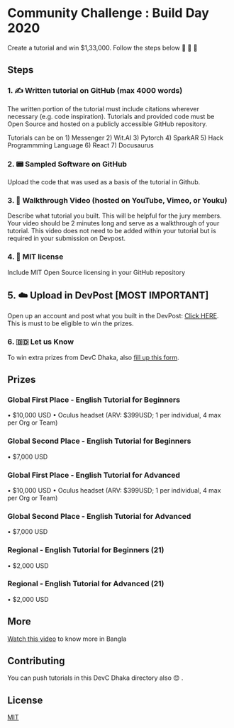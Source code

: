 # Community Challenge : Build Day 2020

Create a tutorial and win $1,33,000. Follow the steps below 🔻 🔻 🔻



## Steps

### 1. ✍️ Written tutorial on GitHub (max 4000 words)

The written portion of the tutorial must include citations wherever necessary (e.g. code inspiration). Tutorials and provided code must be Open Source and hosted on a publicly accessible GitHub repository.

Tutorials can be on 1) Messenger 2) Wit.AI 3) Pytorch 4) SparkAR 5) Hack Programmming Language 6) React 7) Docusaurus

### 2. 📟 Sampled Software on GitHub

Upload the code that was used as a basis of the tutorial in Github.

### 3. 🎥 Walkthrough Video (hosted on YouTube, Vimeo, or Youku)

Describe what tutorial you built. This will be helpful for the jury members. Your video should be 2 minutes long and serve as a walkthrough of your tutorial. This video does not need to be added within your tutorial but is required in your submission on Devpost.

### 4. 🔏 MIT license

Include MIT Open Source licensing in your GitHub repository

## 5. ☁️ Upload in DevPost [MOST IMPORTANT]

Open up an account and post what you built in the DevPost: [Click HERE](https://developercircles2020.devpost.com/). This is must to be eligible to win the prizes.

### 6. 🇧🇩 Let us Know

To win extra prizes from DevC Dhaka, also [fill up this form](https://xho.to/bday2020).


## Prizes

### Global First Place - English Tutorial for Beginners
• $10,000 USD
• Oculus headset (ARV: $399USD; 1 per individual, 4 max per Org or Team)

### Global Second Place - English Tutorial for Beginners
• $7,000 USD

### Global First Place - English Tutorial for Advanced
• $10,000 USD
• Oculus headset (ARV: $399USD; 1 per individual, 4 max per Org or Team)

### Global Second Place - English Tutorial for Advanced
• $7,000 USD

### Regional - English Tutorial for Beginners (21)
• $2,000 USD


### Regional - English Tutorial for Advanced (21)
• $2,000 USD


## More

[Watch this video](https://www.facebook.com/groups/DevCDhaka/permalink/2085599458237190/) to know more in Bangla


## Contributing
You can push tutorials in this DevC Dhaka directory also 😊 . 

## License
[MIT](https://choosealicense.com/licenses/mit/)
